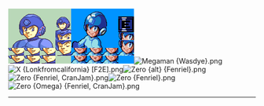 ![Megaman {Kaisser}.png](https://raw.githubusercontent.com/Klokinator/FE-Repo/main/Portrait%20Repository/Non-FE%20Properties/Megaman/Megaman%20%7BKaisser%7D.png "Megaman {Kaisser}.png")![Megaman {Scape The Goat}.png](https://raw.githubusercontent.com/Klokinator/FE-Repo/main/Portrait%20Repository/Non-FE%20Properties/Megaman/Megaman%20%7BScape%20The%20Goat%7D.png "Megaman {Scape The Goat}.png")![Megaman {Wasdye}.png](https://raw.githubusercontent.com/Klokinator/FE-Repo/main/Portrait%20Repository/Non-FE%20Properties/Megaman/Megaman%20%7BWasdye%7D.png "Megaman {Wasdye}.png")![X {Lonkfromcalifornia} [F2E].png](https://raw.githubusercontent.com/Klokinator/FE-Repo/main/Portrait%20Repository/Non-FE%20Properties/Megaman/X%20%7BLonkfromcalifornia%7D%20%5BF2E%5D.png "X {Lonkfromcalifornia} [F2E].png")![Zero {alt} {Fenriel}.png](https://raw.githubusercontent.com/Klokinator/FE-Repo/main/Portrait%20Repository/Non-FE%20Properties/Megaman/Zero%20(alt)%20%7BFenriel%7D.png "Zero {alt} {Fenriel}.png")![Zero {Fenriel, CranJam}.png](https://raw.githubusercontent.com/Klokinator/FE-Repo/main/Portrait%20Repository/Non-FE%20Properties/Megaman/Zero%20%7BFenriel,%20CranJam%7D.png "Zero {Fenriel, CranJam}.png")![Zero {Fenriel}.png](https://raw.githubusercontent.com/Klokinator/FE-Repo/main/Portrait%20Repository/Non-FE%20Properties/Megaman/Zero%20%7BFenriel%7D.png "Zero {Fenriel}.png")![Zero {Omega} {Fenriel, CranJam}.png](https://raw.githubusercontent.com/Klokinator/FE-Repo/main/Portrait%20Repository/Non-FE%20Properties/Megaman/Zero%20%7BOmega%7D%20%7BFenriel,%20CranJam%7D.png "Zero {Omega} {Fenriel, CranJam}.png")



----

